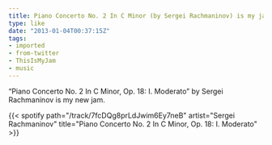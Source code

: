 ```yaml
---
title: Piano Concerto No. 2 In C Minor (by Sergei Rachmaninov) is my jam
type: like
date: "2013-01-04T00:37:15Z"
tags:
- imported
- from-twitter
- ThisIsMyJam
- music
---
```

“Piano Concerto No. 2 In C Minor, Op. 18: I. Moderato” by Sergei Rachmaninov is my new jam.

{{< spotify path="/track/7fcDQg8prLdJwim6Ey7neB" artist="Sergei Rachmaninov" title="Piano Concerto No. 2 In C Minor, Op. 18: I. Moderato" >}}

